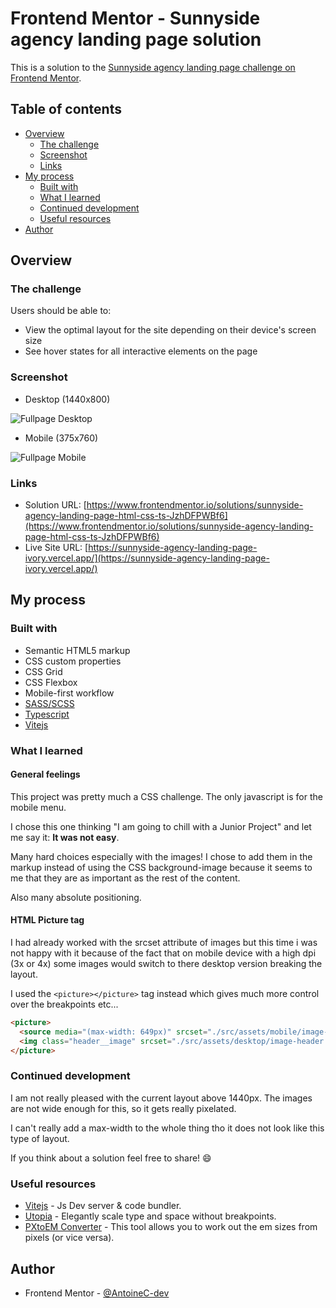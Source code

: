 # Frontend Mentor - Sunnyside agency landing page solution

This is a solution to the [Sunnyside agency landing page challenge on Frontend Mentor](https://www.frontendmentor.io/challenges/sunnyside-agency-landing-page-7yVs3B6ef).

## Table of contents

- [Overview](#overview)
  - [The challenge](#the-challenge)
  - [Screenshot](#screenshot)
  - [Links](#links)
- [My process](#my-process)
  - [Built with](#built-with)
  - [What I learned](#what-i-learned)
  - [Continued development](#continued-development)
  - [Useful resources](#useful-resources)
- [Author](#author)

## Overview

### The challenge

Users should be able to:

- View the optimal layout for the site depending on their device's screen size
- See hover states for all interactive elements on the page

### Screenshot

- Desktop (1440x800)

![Fullpage Desktop](./fullpage-desktop.png)

- Mobile (375x760)

![Fullpage Mobile](./fullpage-mobile.png)

### Links

- Solution URL: [https://www.frontendmentor.io/solutions/sunnyside-agency-landing-page-html-css-ts-JzhDFPWBf6](https://www.frontendmentor.io/solutions/sunnyside-agency-landing-page-html-css-ts-JzhDFPWBf6)
- Live Site URL: [https://sunnyside-agency-landing-page-ivory.vercel.app/](https://sunnyside-agency-landing-page-ivory.vercel.app/)

## My process

### Built with

- Semantic HTML5 markup
- CSS custom properties
- CSS Grid
- CSS Flexbox
- Mobile-first workflow
- [SASS/SCSS](https://sass-lang.com/)
- [Typescript](https://www.typescriptlang.org/)
- [Vitejs](https://vitejs.dev/)

### What I learned

#### General feelings

This project was pretty much a CSS challenge. The only javascript is for the mobile menu.

I chose this one thinking "I am going to chill with a Junior Project" and let me say it: **It was not easy**.

Many hard choices especially with the images! I chose to add them in the markup instead of using the CSS background-image because it seems to me that they are as important as the rest of the content.

Also many absolute positioning.

#### HTML Picture tag

I had already worked with the srcset attribute of images but this time i was not happy with it because of the fact that on mobile device with a high dpi (3x or 4x) some images would switch to there desktop version breaking the layout.

I used the `<picture></picture>` tag instead which gives much more control over the breakpoints etc...

```html
<picture>
  <source media="(max-width: 649px)" srcset="./src/assets/mobile/image-header.jpg" />
  <img class="header__image" srcset="./src/assets/desktop/image-header.jpg" alt="An orange sliced in half" />
</picture>
```

### Continued development

I am not really pleased with the current layout above 1440px. The images are not wide enough for this, so it gets really pixelated.

I can't really add a max-width to the whole thing tho it does not look like this type of layout.

If you think about a solution feel free to share! 😄

### Useful resources

- [Vitejs](https://vitejs.dev/) - Js Dev server & code bundler.
- [Utopia](https://utopia.fyi/) - Elegantly scale type and space without breakpoints.
- [PXtoEM Converter](https://www.w3schools.com/tags/ref_pxtoemconversion.asp) - This tool allows you to work out the em sizes from pixels (or vice versa).

## Author

- Frontend Mentor - [@AntoineC-dev](https://www.frontendmentor.io/profile/AntoineC-dev)
